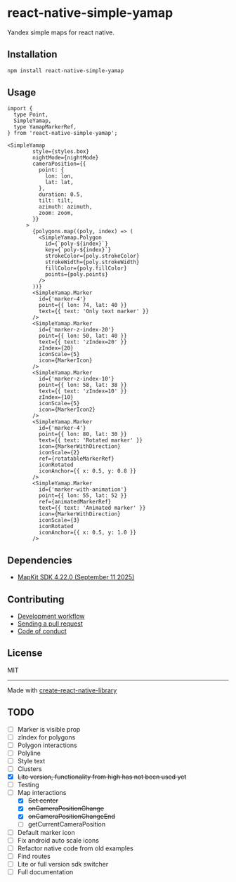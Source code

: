# react-native-simple-yamap

Yandex simple maps for react native.

## Installation

```sh
npm install react-native-simple-yamap
```

## Usage

```tsx
import {
  type Point,
  SimpleYamap,
  type YamapMarkerRef,
} from 'react-native-simple-yamap';

<SimpleYamap
        style={styles.box}
        nightMode={nightMode}
        cameraPosition={{
          point: {
            lon: lon,
            lat: lat,
          },
          duration: 0.5,
          tilt: tilt,
          azimuth: azimuth,
          zoom: zoom,
        }}
      >
        {polygons.map((poly, index) => (
          <SimpleYamap.Polygon
            id={`poly-${index}`}
            key={`poly-${index}`}
            strokeColor={poly.strokeColor}
            strokeWidth={poly.strokeWidth}
            fillColor={poly.fillColor}
            points={poly.points}
          />
        ))}
        <SimpleYamap.Marker
          id={'marker-4'}
          point={{ lon: 74, lat: 40 }}
          text={{ text: 'Only text marker' }}
        />
        <SimpleYamap.Marker
          id={'marker-z-index-20'}
          point={{ lon: 50, lat: 40 }}
          text={{ text: 'zIndex=20' }}
          zIndex={20}
          iconScale={5}
          icon={MarkerIcon}
        />
        <SimpleYamap.Marker
          id={'marker-z-index-10'}
          point={{ lon: 58, lat: 38 }}
          text={{ text: 'zIndex=10' }}
          zIndex={10}
          iconScale={5}
          icon={MarkerIcon2}
        />
        <SimpleYamap.Marker
          id={'marker-4'}
          point={{ lon: 80, lat: 30 }}
          text={{ text: 'Rotated marker' }}
          icon={MarkerWithDirection}
          iconScale={2}
          ref={rotatableMarkerRef}
          iconRotated
          iconAnchor={{ x: 0.5, y: 0.8 }}
        />
        <SimpleYamap.Marker
          id={'marker-with-animation'}
          point={{ lon: 55, lat: 52 }}
          ref={animatedMarkerRef}
          text={{ text: 'Animated marker' }}
          icon={MarkerWithDirection}
          iconScale={3}
          iconRotated
          iconAnchor={{ x: 0.5, y: 1.0 }}
        />
```

## Dependencies

- [MapKit SDK 4.22.0 (September 11 2025)](https://yandex.com/maps-api/docs/mapkit/versions.html)

## Contributing

- [Development workflow](CONTRIBUTING.md#development-workflow)
- [Sending a pull request](CONTRIBUTING.md#sending-a-pull-request)
- [Code of conduct](CODE_OF_CONDUCT.md)

## License

MIT

---

Made with [create-react-native-library](https://github.com/callstack/react-native-builder-bob)

## TODO

- [ ] Marker is visible prop
- [ ] zIndex for polygons
- [ ] Polygon interactions
- [ ] Polyline
- [ ] Style text
- [ ] Clusters
- [x] ~~Lite version, functionality from high has not been used yet~~
- [ ] Testing
- [ ] Map interactions
  - [x] ~~Set center~~
  - [x] ~~onCameraPositionChange~~
  - [x] ~~onCameraPositionChangeEnd~~
  - [ ] getCurrentCameraPosition
- [ ] Default marker icon
- [ ] Fix android auto scale icons
- [ ] Refactor native code from old examples
- [ ] Find routes
- [ ] Lite or full version sdk switcher
- [ ] Full documentation
